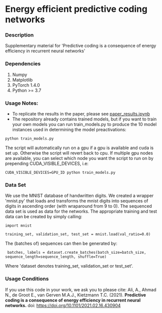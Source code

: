 # Energy efficient predictive coding networks

### Description
Supplementary material for 'Predictive coding is a consequence of energy efficiency in recurrent  neural networks'

### Dependencies
1. Numpy
2. Matplotlib
2. PyTorch 1.4.0
3. Python  >= 3.7 

### Usage Notes:
- To replicate the results in the paper, please see [paper_results.ipynb](https://github.com/KietzmannLab/EmergentPredictiveCoding/blob/master/paper_results.ipynb)  
- The repository already contains trained models, but if you want to train your own models you can run train_models.py to produce the 10 model instances used in determining the model preactivations:

```python train_models.py```


The script will automatically run on a gpu if a gpu is available and cuda is set up. Otherwise the script will revert back to cpu. If multiple gpu nodes are available, you can select which node you want the script to run on by prepending CUDA_VISIBLE_DEVICES, i.e:

```CUDA_VISIBLE_DEVICES=GPU_ID python train_models.py```

### Data Set
We use the MNIST database of handwritten digits. We created a wrapper 'mnist.py' that loads and transforms the mnist digits into sequences of digits in ascending order (with wraparound from 9 to 0). The sequenced data set is used as data for the networks. The appropriate training and test data can be created by simply calling: 

```import mnist```

```training_set, validation_set, test_set = mnist.load(val_ratio=0.0)```


The (batches of) sequences can then be generated by:


``` batches, labels = dataset.create_batches(batch_size=batch_size, sequence_length=sequence_length, shuffle=True)```


Where 'dataset denotes training_set, validation_set or test_set'. 


### Usage Conditions
If you use this code in your work, we ask you to please cite:
Ali, A., Ahmad N., de Groot E., van Gerven M.A.J., Kietzmann T.C. (2021). **Predictive coding is a consequence of energy efficiency in recurrent neural networks.** doi: https://doi.org/10.1101/2021.02.16.430904










